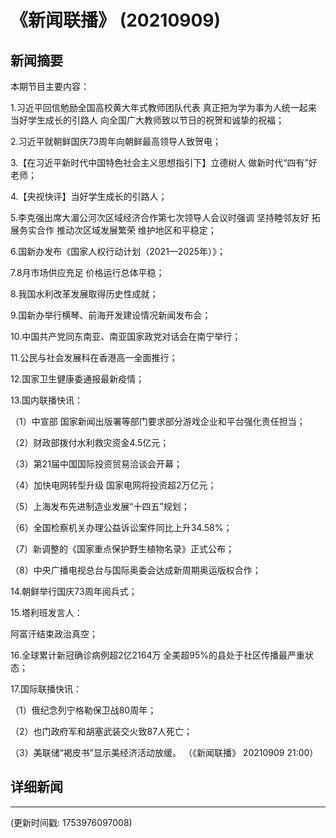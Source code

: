 # 《新闻联播》 (20210909)

## 新闻摘要

本期节目主要内容：


1.习近平回信勉励全国高校黄大年式教师团队代表 真正把为学为事为人统一起来 当好学生成长的引路人 向全国广大教师致以节日的祝贺和诚挚的祝福；


2.习近平就朝鲜国庆73周年向朝鲜最高领导人致贺电；


3.【在习近平新时代中国特色社会主义思想指引下】立德树人 做新时代“四有”好老师；


4.【央视快评】当好学生成长的引路人；


5.李克强出席大湄公河次区域经济合作第七次领导人会议时强调 坚持睦邻友好 拓展务实合作 推动次区域发展繁荣 维护地区和平稳定；


6.国新办发布《国家人权行动计划（2021—2025年）》；


7.8月市场供应充足 价格运行总体平稳；


8.我国水利改革发展取得历史性成就；


9.国新办举行横琴、前海开发建设情况新闻发布会；


10.中国共产党同东南亚、南亚国家政党对话会在南宁举行；


11.公民与社会发展科在香港高一全面推行；


12.国家卫生健康委通报最新疫情；


13.国内联播快讯：


（1）中宣部 国家新闻出版署等部门要求部分游戏企业和平台强化责任担当；


（2）财政部拨付水利救灾资金4.5亿元；


（3）第21届中国国际投资贸易洽谈会开幕；


（4）加快电网转型升级 国家电网将投资超2万亿元；


（5）上海发布先进制造业发展“十四五”规划；


（6）全国检察机关办理公益诉讼案件同比上升34.58%；


（7）新调整的《国家重点保护野生植物名录》正式公布；


（8）中央广播电视总台与国际奥委会达成新周期奥运版权合作；


14.朝鲜举行国庆73周年阅兵式；


15.塔利班发言人：

阿富汗结束政治真空；


16.全球累计新冠确诊病例超2亿2164万 全美超95%的县处于社区传播最严重状态；


17.国际联播快讯：


（1）俄纪念列宁格勒保卫战80周年；


（2）也门政府军和胡塞武装交火致87人死亡；


（3）美联储“褐皮书”显示美经济活动放缓。
（《新闻联播》 20210909 21:00）

## 详细新闻

---

(更新时间戳: 1753976097008)

